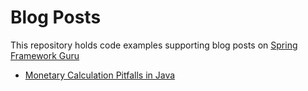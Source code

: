 # Blog Posts
This repository holds code examples supporting blog posts on [Spring Framework Guru](http://springframework.guru)

* [Monetary Calculation Pitfalls in Java](http://springframework.guru/monetary-calculation-pitfalls/) 
